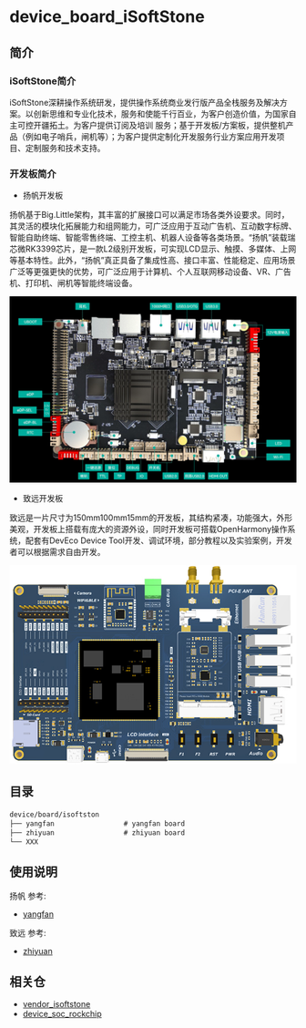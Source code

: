 # device_board_iSoftStone

## 简介

### iSoftStone简介

iSoftStone深耕操作系统研发，提供操作系统商业发行版产品全栈服务及解决方案。以创新思维和专业化技术，服务和使能千行百业，为客户创造价值，为国家自主可控开疆拓土。为客户提供订阅及培训
服务；基于开发板/方案板，提供整机产品（例如电子哨兵，闸机等）；为客户提供定制化开发服务行业方案应用开发项目、定制服务和技术支持。

### 开发板简介

- 扬帆开发板

扬帆基于Big.Little架构，其丰富的扩展接口可以满足市场各类外设要求。同时，其灵活的模块化拓展能力和组网能力，可广泛应用于互动广告机、互动数字标牌、智能自助终端、智能零售终端、工控主机、机器人设备等各类场景。“扬帆”装载瑞芯微RK3399芯片，是一款L2级别开发板，可实现LCD显示、触摸、多媒体、上网等基本特性。此外，“扬帆”真正具备了集成性高、接口丰富、性能稳定、应用场景广泛等更强更快的优势，可广泛应用于计算机、个人互联网移动设备、VR、广告机、打印机、闸机等智能终端设备。

![图1 扬帆开发板](yangfan/figures/yangfan_board.png)

- 致远开发板

致远是一片尺寸为150mm100mm15mm的开发板，其结构紧凑，功能强大，外形美观，开发板上搭载有庞大的资源外设，同时开发板可搭载OpenHarmony操作系统，配套有DevEco Device Tool开发、调试环境，部分教程以及实验案例，开发者可以根据需求自由开发。

![图2 致远开发板](zhiyuan/figures/EVB_OH1.png)

## 目录

```
device/board/isoftston
├── yangfan                 # yangfan board
├── zhiyuan                 # zhiyuan board                        
└── XXX
```

## 使用说明

扬帆 参考:
- [yangfan](https://gitee.com/openharmony-sig/device_board_isoftstone/tree/master/yangfan/README_zh.md)

致远 参考:
- [zhiyuan](https://gitee.com/openharmony-sig/device_board_isoftstone/tree/master/zhiyuan/README_zh.md)


## 相关仓

* [vendor_isoftstone](https://gitee.com/openharmony-sig/vendor_isoftstone)
* [device_soc_rockchip](https://gitee.com/openharmony-sig/device_soc_rockchip)

